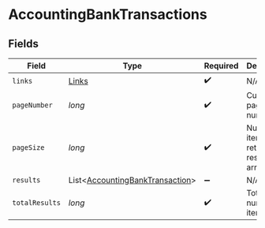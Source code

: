 # AccountingBankTransactions


## Fields

| Field                                                                               | Type                                                                                | Required                                                                            | Description                                                                         |
| ----------------------------------------------------------------------------------- | ----------------------------------------------------------------------------------- | ----------------------------------------------------------------------------------- | ----------------------------------------------------------------------------------- |
| `links`                                                                             | [Links](../../models/shared/Links.md)                                               | :heavy_check_mark:                                                                  | N/A                                                                                 |
| `pageNumber`                                                                        | *long*                                                                              | :heavy_check_mark:                                                                  | Current page number.                                                                |
| `pageSize`                                                                          | *long*                                                                              | :heavy_check_mark:                                                                  | Number of items to return in results array.                                         |
| `results`                                                                           | List<[AccountingBankTransaction](../../models/shared/AccountingBankTransaction.md)> | :heavy_minus_sign:                                                                  | N/A                                                                                 |
| `totalResults`                                                                      | *long*                                                                              | :heavy_check_mark:                                                                  | Total number of items.                                                              |